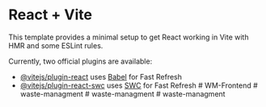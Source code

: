 # React + Vite

This template provides a minimal setup to get React working in Vite with HMR and some ESLint rules.

Currently, two official plugins are available:

- [@vitejs/plugin-react](https://github.com/vitejs/vite-plugin-react/blob/main/packages/plugin-react/README.md) uses [Babel](https://babeljs.io/) for Fast Refresh
- [@vitejs/plugin-react-swc](https://github.com/vitejs/vite-plugin-react-swc) uses [SWC](https://swc.rs/) for Fast Refresh
#   W M - F r o n t e n d  
 #   w a s t e - m a n a g m e n t  
 #   w a s t e - m a n a g m e n t  
 #   w a s t e - m a n a g m e n t  
 